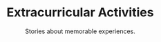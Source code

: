 ---
widget: blank
headless: true

# ... Put Your Section Options Here (title etc.) ...
title: Extracurricular Activities
subtitle: Stories about memorable experiences.
weight: 10  # section position on page

design:
  # Choose how many columns the section has. Valid values: 1 or 2.
  columns: '1'
---